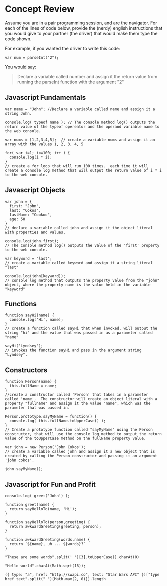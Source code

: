 # Concept Review

Assume you are in a pair programming session, and are the navigator.  For each of the lines of code below, provide the (nerdy) english instructions that you would give to your partner (the driver) that would make them type the code shown.

For example, if you wanted the driver to write this code:

```
var num = parseInt("2");
```

You would say:
> Declare a variable called number and assign it the return value from running the parseInt function with the argument "2"

## Javascript Fundamentals

```
var name = "John"; //Declare a variable called name and assign it a string John.
```

```
console.log( typeof name ); // The console method log() outputs the return value of the typeof opereator and the operand variable name to the web console.
```

```
var nums = [1,2,3,4,5];  // create a variable nums and assign it an array with the values 1, 2, 3, 4, 5
```

```
for( var i=1; i<=100; i++ ) {
  console.log(i * i);
}
// create a for loop that will run 100 times.  each time it will create a console log method that will output the return value of i * i to the web console.
```

## Javascript Objects

```
var john = {
  first: "John",
  last: "Cokos",
  lastName: "Cookoo",
  age: 50
}
// declare a variable called john and assign it the object literal with properties and values.
```

```
console.log(john.first);
// The Console method log() outputs the value of the 'first' property to the web console.

```

```
var keyword = "last";
// create a variable called keyword and assign it a string literal "last"
```

```
console.log(john[keyword]); 
// console log method that outputs the property value from the "john" object, where the property name is the value held in the variable "keyword"
```


## Functions

```
function sayHi(name) {
  console.log('Hi', name);
}
// create a function called sayHi that when invoked, will output the string "hi" and the value that was passed in as a parameter called "name"
```

```
sayHi('Lyndsey');
// invokes the function sayHi and pass in the argument string "Lyndsey".
```




## Constructors

```
function Person(name) {
  this.fullName = name;
}
//create a constructor called 'Person' that takes in a parameter called 'name'.  The constructor will create an object literal with a property "fullname" and assign it the value "name", which was the parameter that was passed in.
```

```
Person.prototype.sayMyName = function() {
  console.log( this.fullName.toUpperCase() );
}
// Create a prototype function called "sayMyName" using the Person constructor, that will use the console log method to output the return value of the toUpperCase method on the fullName property value.
```

```
var john = new Person('John Cokos');
// create a variable called john and assign it a new object that is created by calling the Person constructor and passing it an argument 'john cokos'.
```

```
john.sayMyName();

```

## Javascript for Fun and Profit

```
console.log( greet('John') );

function greet(name) { 
  return sayHelloTo(name, 'Hi');
}

function sayHelloTo(person,greeting) {
  return awkwardGreeting(greeting, person);
}

function awkwardGreeting(words,name) {
  return `${name}, uh ... ${words}?`
}
```

```
"These are some words".split(' ')[3].toUpperCase().charAt(0)
```

```
"Hello world".charAt(Math.sqrt(16));
```

```
({ type: "a", href: "http://swapi.co", text: "Star Wars API" })["type href text".split(" ")[Math.max(2, 0)]].length
```
